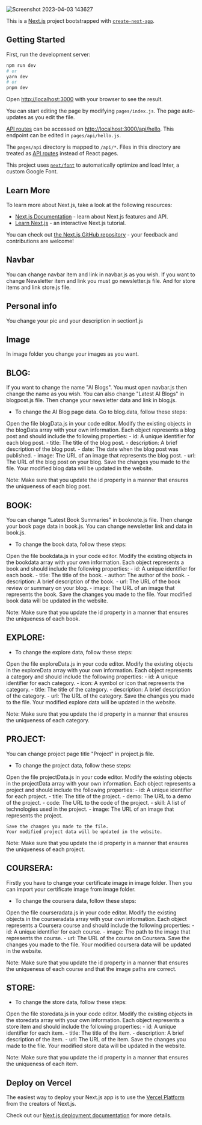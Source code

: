 ![Screenshot 2023-04-03 143627](https://user-images.githubusercontent.com/108230404/229456729-d4fb9b12-bf04-45b0-9327-502f3da5e931.png)

This is a [Next.js](https://nextjs.org/) project bootstrapped with [`create-next-app`](https://github.com/vercel/next.js/tree/canary/packages/create-next-app).

## Getting Started

First, run the development server:

```bash
npm run dev
# or
yarn dev
# or
pnpm dev
```

Open [http://localhost:3000](http://localhost:3000) with your browser to see the result.

You can start editing the page by modifying `pages/index.js`. The page auto-updates as you edit the file.

[API routes](https://nextjs.org/docs/api-routes/introduction) can be accessed on [http://localhost:3000/api/hello](http://localhost:3000/api/hello). This endpoint can be edited in `pages/api/hello.js`.

The `pages/api` directory is mapped to `/api/*`. Files in this directory are treated as [API routes](https://nextjs.org/docs/api-routes/introduction) instead of React pages.

This project uses [`next/font`](https://nextjs.org/docs/basic-features/font-optimization) to automatically optimize and load Inter, a custom Google Font.

## Learn More

To learn more about Next.js, take a look at the following resources:

- [Next.js Documentation](https://nextjs.org/docs) - learn about Next.js features and API.
- [Learn Next.js](https://nextjs.org/learn) - an interactive Next.js tutorial.

You can check out [the Next.js GitHub repository](https://github.com/vercel/next.js/) - your feedback and contributions are welcome!



## Navbar 
You can change navbar item and link in navbar.js as you wish. If you want to change Newsletter item and link you must go newsletter.js file. And for store items and link store.js file.  


## Personal info
You change your pic and your description in section1.js


## Image
In image folder you change your images as you want. 


## BLOG:
If you want to change the name "Al Blogs". You must open navbar.js then change the name as you wish. You can also change "Latest AI Blogs" in blogpost.js file. Then change your newsletter data and link in blog.js.

- To change the AI Blog page data. Go to blog.data, follow these steps:

Open the file blogData.js in your code editor.
Modify the existing objects in the blogData array with your own information. Each object represents a blog post and should include the following properties:
        - id: A unique identifier for each blog post.
        - title: The title of the blog post.
        - description: A brief description of the blog post.
        - date: The date when the blog post was published.
        - image: The URL of an image that represents the blog post.
        - url: The URL of the blog post on your blog.
    Save the changes you made to the file.
    Your modified blog data will be updated in the website.

Note: Make sure that you update the id property in a manner that ensures the uniqueness of each blog post.


## BOOK:
You can change "Latest Book Summaries" in booknote.js file. Then change your book page data in book.js. You can change newsletter link and data in book.js.

- To change the book data, follow these steps:

 Open the file bookdata.js in your code editor.
 Modify the existing objects in the bookdata array with your own information. Each object represents a book and should include the following properties:
        - id: A unique identifier for each book.
        - title: The title of the book.
        - author: The author of the book.
        - description: A brief description of the book.
        - url: The URL of the book review or summary on your blog.
        - image: The URL of an image that represents the book.
    Save the changes you made to the file.
    Your modified book data will be updated in the website.

Note: Make sure that you update the id property in a manner that ensures the uniqueness of each book.


## EXPLORE:
- To change the explore data, follow these steps:

Open the file exploreData.js in your code editor.
Modify the existing objects in the exploreData array with your own information. Each object represents a category and should include the following properties:
    - id: A unique identifier for each category.
    - icon: A symbol or icon that represents the category.
    - title: The title of the category.
    - description: A brief description of the category.
    - url: The URL of the category.
    Save the changes you made to the file.
    Your modified explore data will be updated in the website.

Note: Make sure that you update the id property in a manner that ensures the uniqueness of each category.


## PROJECT:
You can change project page title "Project" in project.js file.

- To change the project data, follow these steps:

Open the file projectData.js in your code editor.
Modify the existing objects in the projectData array with your own information. Each object represents a project and should include the following properties:
    - id: A unique identifier for each project.
    - title: The title of the project.
    - demo: The URL to a demo of the project.
    - code: The URL to the code of the project.
    - skill: A list of technologies used in the project.
    - image: The URL of an image that represents the project.

    Save the changes you made to the file.
    Your modified project data will be updated in the website.

Note: Make sure that you update the id property in a manner that ensures the uniqueness of each project.


## COURSERA:
Firstly you have to change your certificate image in image folder. Then you can import your certificate image from image folder.

- To change the coursera data, follow these steps:

Open the file courseradata.js in your code editor.
Modify the existing objects in the courseradata array with your own information. Each object represents a Coursera course and should include the following properties:
        - id: A unique identifier for each course.
        - image: The path to the image that represents the course.
        - url: The URL of the course on Coursera.
    Save the changes you made to the file.
    Your modified coursera data will be updated in the website.

Note: Make sure that you update the id property in a manner that ensures the uniqueness of each course and that the image paths are correct.


## STORE:
- To change the store data, follow these steps:

Open the file storedata.js in your code editor.
Modify the existing objects in the storedata array with your own information. Each object represents a store item and should include the following properties:
        - id: A unique identifier for each item.
        - title: The title of the item.
        - description: A brief description of the item.
        - url: The URL of the item.
    Save the changes you made to the file.
    Your modified store data will be updated in the website.

Note: Make sure that you update the id property in a manner that ensures the uniqueness of each item.



## Deploy on Vercel

The easiest way to deploy your Next.js app is to use the [Vercel Platform](https://vercel.com/new?utm_medium=default-template&filter=next.js&utm_source=create-next-app&utm_campaign=create-next-app-readme) from the creators of Next.js.

Check out our [Next.js deployment documentation](https://nextjs.org/docs/deployment) for more details.

